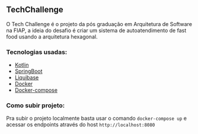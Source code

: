 ## TechChallenge

O Tech Challenge é o projeto da pós graduação em Arquitetura de Software na FIAP, a ideia do desafio é criar um sistema 
de autoatendimento de fast food usando a arquitetura hexagonal.

### Tecnologias usadas:
* [Kotlin](https://kotlinlang.org/)
* [SpringBoot](https://spring.io/projects/spring-boot)
* [Liquibase](https://www.liquibase.org/)
* [Docker](https://www.docker.com)
* [Docker-compose](https://docs.docker.com/reference/cli/docker/compose/)

### Como subir projeto:

Pra subir o projeto localmente basta usar o comando `docker-compose up` e acessar os endpoints através do host `http://localhost:8080`
